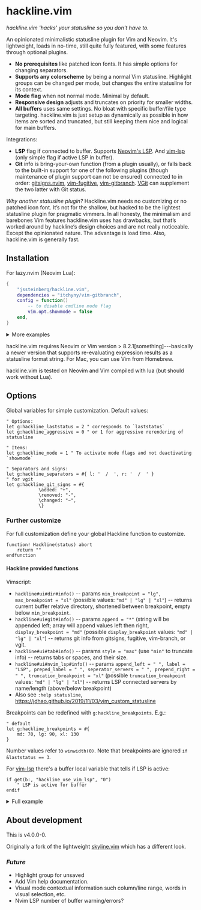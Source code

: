 # hackline.vim

*hackline.vim 'hacks' your statusline so you don't have to.*

An opinionated minimalistic statusline plugin for Vim and Neovim. It's lightweight, loads in no-time, still quite fully featured, with some features through optional plugins.

- **No prerequisites** like patched icon fonts. It has simple options for changing separators.
- **Supports any colorscheme** by being a normal Vim statusline. Highlight groups can be changed per mode, but changes the entire statusline for its context.
- **Mode flag** when not normal mode. Minimal by default.
- **Responsive design** adjusts and truncates on priority for smaller widths.
- **All buffers** uses same settings. No bloat with specific buffer/file type targeting. hackline.vim is just setup as dynamically as possible in how items are sorted and truncated, but still keeping them nice and logical for main buffers.

Integrations:

- **LSP** flag if connected to buffer. Supports [Neovim's LSP](https://github.com/neovim/nvim-lspconfig). And [vim-lsp](https://github.com/prabirshrestha/vim-lsp) (only simple flag if active LSP in buffer).
- **Git** info is bring-your-own function (from a plugin usually), or falls back to the built-in support for one of the following plugins (though maintenance of plugin support can not be ensured) connected to in order: [gitsigns.nvim](https://github.com/lewis6991/gitsigns.nvim), [vim-fugitive](https://github.com/tpope/vim-fugitive), [vim-gitbranch](https://github.com/itchyny/vim-gitbranch). [VGit](https://github.com/tanvirtin/vgit.nvim) can supplement the two latter with Git status.

*Why another statusline plugin?*
Hackline.vim needs no customizing or no patched icon font. It’s not for the shallow, but hacked to be the lightest statusline plugin for pragmatic vimmers. In all honesty, the minimalism and barebones Vim features hackline.vim uses has drawbacks, but that’s worked around by hackline‘s design choices and are not really noticeable. Except the opinionated nature. The advantage is load time. Also, hackline.vim is generally fast.


## Installation

For lazy.nvim (Neovim Lua):

```lua
{
	"jssteinberg/hackline.vim",
	dependencies = "itchyny/vim-gitbranch",
	config = function()
		-- to disable cmdline mode flag
		vim.opt.showmode = false
	end,
}
```

<details>
<summary>More examples</summary>

```lua
-- packer example (Neovim Lua)
use {
	"jssteinberg/hackline.vim",
	requires = { "itchyny/vim-gitbranch" },
	config = function()
		-- disable command line mode flag
		vim.opt.showmode = false
	end
}
```

```vim
" minpac (vimscript)
call minpac#add('jssteinberg/hackline.vim')
```

</details>

hackline.vim requires Neovim or Vim version > 8.2.1[something]---basically a newer version that supports re-evaluating expression results as a statusline format string.
For Mac, you can use Vim from Homebrew.

hackline.vim is tested on Neovim and Vim compiled with lua (but should work without Lua).


## Options

Global variables for simple customization. Default values:

```vim
" Options:
let g:hackline_laststatus = 2 " corresponds to `laststatus`
let g:hackline_aggressive = 0 " or 1 for aggressive rerendering of statusline

" Items:
let g:hackline_mode = 1 " To activate mode flags and not deactivating `showmode`

" Separators and signs:
let g:hackline_separators = #{ l: '  /  ', r: '  /  ' }
" for vgit
let g:hackline_git_signs = #{
			\added: "+",
			\removed: "-",
			\changed: "~",
			\}
```

### Further customize

For full customization define your global Hackline function to customize.

```vim
function! Hackline(status) abort
	return ""
endfunction
```

#### Hackline provided functions

Vimscript:

- `hackline#ui#dir#info()` -- params `min_breakpoint = "lg", max_breakpoint = "xl"` (possible values: `"md" | "lg" | "xl"`) -- returns current buffer relative directory, shortened between breakpoint, empty below `min_breakpoint`.
- `hackline#ui#git#info()` -- params `append = "*"` (string will be appended left; array will append values left then right, `display_breakpoint = "md"` (possible `display_breakpoint` values: `"md" | "lg" | "xl"`) -- returns git info from gitsigns, fugitive, vim-branch, or vgit.
- `hackline#ui#tab#info()` -- params `style = "max"` (use  `"min"` to truncate info) -- returns tabs or spaces, and their size.
- `hackline#ui#nvim_lsp#info()` -- params `append_left = " ", label = "LSP", preped_label = " ", seperator_servers = " ", prepend_right = " ", truncation_breakpoint = "xl"` (possible `truncation_breakpoint` values: `"md" | "lg" | "xl"`) -- returns LSP connected servers by name/length (above/below breakpoint)
- Also see `:help statusline`, https://jdhao.github.io/2019/11/03/vim_custom_statusline

Breakpoints can be redefined with `g:hackline_breakpoints`. E.g.:

```vim
" default
let g:hackline_breakpoints = #{
	md: 70, lg: 90, xl: 130
}
```

Number values refer to `winwidth(0)`. Note that breakpoints are ignored `if &laststatus == 3`.

For [vim-lsp](https://github.com/prabirshrestha/vim-lsp) there's a buffer local variable that tells if LSP is active:

```vim
if get(b:, "hackline_use_vim_lsp", "0")
	" LSP is active for buffer
endif
```

<details>
<summary>Full example</summary>

```vim
function! StatuslineModeLabels(sep_l = "", sep_r = "") abort
	if mode() == "i"     | return "I"
	elseif mode() == "c" | return "C"
	elseif mode() == "t" | return "T"
	elseif mode() == "r" | return "R"
	elseif mode() == "s" | return "S"
	else                 | return "V"
	endif
endfunction

function! Hackline(status) abort
	let l:active = a:status
	" separator label
	let l:sep_l = " "
	" separator sections
	let l:sep = #{l: "  --  ", r: "  /  "}
	" seperator secondary
	let l:sep_s = #{l: "  " , r: " "}
	" separator items
	let l:sep_i = #{l: " " , r: " "}

	" Statusline Start
	" ----------------
	let l:line = ""

	" set statusline default color
	let l:line .= l:active ? "%#StatusLine#" : "%#StatusLineNC#"
	" set some mode colors
	let l:line .= l:active && matchstr(mode(), "[itr]") != "" ? "%#IncSearch#" : ""
	" Start spacing
	let l:line .= " "

	if l:active && matchstr(mode(), "[nc]") == ""
		" (not normal or command mode)
		let l:line .= "%1(%{StatuslineModeLabels()}%)"
	else
		" modified flag, fixed width 1
		let l:line .= "%1(%M%)"
	endif

	" spacing
	let l:line .= " "

	" buffern number
	let l:line .= "%(:b%{bufnr()}%)"

	" filetype
	let l:line .= "%(" . l:sep_i.l . "%{&filetype}%)"

	let l:line .= l:sep.l

	" file path
	let l:line .= "%(%{hackline#ui#dir#info()}/%)"
	" filename
	let l:line .= "%(%t%)"

	let l:line .= l:sep.l

	" Cursor position
	let l:line .= "l-%l/%L c-%c"

	" Statusline END
	" --------------
	let l:line .= "%=" . l:sep_s.r

	" truncation point
	let l:line .= "%<"

	" vim lsp
	if l:active && get(b:, "hackline_use_vim_lsp", "0")
		let l:line .= "LSP" . l:sep.r
	endif

	" nvim LSP
	if l:active && has("nvim")
		let l:line .= hackline#ui#nvim_lsp#info("", "LSP", l:sep_l, l:sep_i.r, l:sep.r)
	endif

	" spelllang
	if l:active && &spell == 1
		let l:line .= "%(spl=%{&spelllang}" . l:sep_i.r . "%)"
	endif
	" tabs/spaces
	let l:line .= "%(%{hackline#ui#tab#info('min')}" . l:sep_i.r . "%)"
	" encoding
	let l:line .= "%(%{hackline#fileencoding#info()}%)"
	" format
	let l:line .= "%(" . l:sep_i.r . "%{&fileformat}%)"

	" CWD
	if len(getcwd(0)) > 1
		let l:line .= l:sep.r
		let l:line .= "%(%{split(getcwd(0), '/')[-1]}%)"
		" Git
		let l:line .= hackline#ui#git#info(" *")
	endif

	" End spacing
	let l:line .= "   "

	return l:line
endfunction
```

</details>


## About development

This is v4.0.0-0.

Originally a fork of the lightweight [skyline.vim](https://github.com/ourigen/skyline.vim) which has a different look.

### *Future*

- Highlight group for unsaved
- Add Vim help documentation.
- Visual mode contextual information such column/line range, words in visual selection, etc.
- Nvim LSP number of buffer warning/errors?
